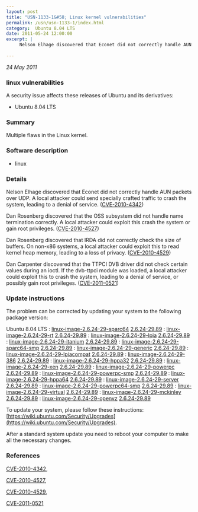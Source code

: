 ```yaml
---
layout: post
title: "USN-1133-1&#58; Linux kernel vulnerabilities"
permalink: /usn/usn-1133-1/index.html
category:  Ubuntu 8.04 LTS
date: 2011-05-24 12:00:00
excerpt: |
     Nelson Elhage discovered that Econet did not correctly handle AUN packets over UDP. A local attacker could send specially crafted traffic to crash the system, leading to a denial of service. ([CVE-2010-4342](http://people.ubuntu.com/~ubuntu-security/cve/CVE-2010-4342))
    
--- 
```

 
 

*24 May 2011*

### linux vulnerabilities

A security issue affects these releases of Ubuntu and its derivatives:

* Ubuntu 8.04 LTS

### Summary

Multiple flaws in the Linux kernel. 

### Software description

* linux 

### Details

 Nelson Elhage discovered that Econet did not correctly handle AUN packets over UDP. A local attacker could send specially crafted traffic to crash the system, leading to a denial of service. ([CVE-2010-4342](http://people.ubuntu.com/~ubuntu-security/cve/CVE-2010-4342))

Dan Rosenberg discovered that the OSS subsystem did not handle name termination correctly. A local attacker could exploit this crash the system or gain root privileges. ([CVE-2010-4527](http://people.ubuntu.com/~ubuntu-security/cve/CVE-2010-4527))

Dan Rosenberg discovered that IRDA did not correctly check the size of buffers. On non-x86 systems, a local attacker could exploit this to read kernel heap memory, leading to a loss of privacy. ([CVE-2010-4529](http://people.ubuntu.com/~ubuntu-security/cve/CVE-2010-4529))

Dan Carpenter discovered that the TTPCI DVB driver did not check certain values during an ioctl. If the dvb-ttpci module was loaded, a local attacker could exploit this to crash the system, leading to a denial of service, or possibly gain root privileges. ([CVE-2011-0521](http://people.ubuntu.com/~ubuntu-security/cve/CVE-2011-0521)) 

### Update instructions

The problem can be corrected by updating your system to the following package version:

Ubuntu 8.04 LTS
 : [linux-image-2.6.24-29-sparc64](https://launchpad.net/ubuntu/+source/linux) <span> [2.6.24-29.89](https://launchpad.net/ubuntu/+source/linux/2.6.24-29.89) </span> 
 : [linux-image-2.6.24-29-rt](https://launchpad.net/ubuntu/+source/linux) <span> [2.6.24-29.89](https://launchpad.net/ubuntu/+source/linux/2.6.24-29.89) </span> 
 : [linux-image-2.6.24-29-lpia](https://launchpad.net/ubuntu/+source/linux) <span> [2.6.24-29.89](https://launchpad.net/ubuntu/+source/linux/2.6.24-29.89) </span> 
 : [linux-image-2.6.24-29-itanium](https://launchpad.net/ubuntu/+source/linux) <span> [2.6.24-29.89](https://launchpad.net/ubuntu/+source/linux/2.6.24-29.89) </span> 
 : [linux-image-2.6.24-29-sparc64-smp](https://launchpad.net/ubuntu/+source/linux) <span> [2.6.24-29.89](https://launchpad.net/ubuntu/+source/linux/2.6.24-29.89) </span> 
 : [linux-image-2.6.24-29-generic](https://launchpad.net/ubuntu/+source/linux) <span> [2.6.24-29.89](https://launchpad.net/ubuntu/+source/linux/2.6.24-29.89) </span> 
 : [linux-image-2.6.24-29-lpiacompat](https://launchpad.net/ubuntu/+source/linux) <span> [2.6.24-29.89](https://launchpad.net/ubuntu/+source/linux/2.6.24-29.89) </span> 
 : [linux-image-2.6.24-29-386](https://launchpad.net/ubuntu/+source/linux) <span> [2.6.24-29.89](https://launchpad.net/ubuntu/+source/linux/2.6.24-29.89) </span> 
 : [linux-image-2.6.24-29-hppa32](https://launchpad.net/ubuntu/+source/linux) <span> [2.6.24-29.89](https://launchpad.net/ubuntu/+source/linux/2.6.24-29.89) </span> 
 : [linux-image-2.6.24-29-xen](https://launchpad.net/ubuntu/+source/linux) <span> [2.6.24-29.89](https://launchpad.net/ubuntu/+source/linux/2.6.24-29.89) </span> 
 : [linux-image-2.6.24-29-powerpc](https://launchpad.net/ubuntu/+source/linux) <span> [2.6.24-29.89](https://launchpad.net/ubuntu/+source/linux/2.6.24-29.89) </span> 
 : [linux-image-2.6.24-29-powerpc-smp](https://launchpad.net/ubuntu/+source/linux) <span> [2.6.24-29.89](https://launchpad.net/ubuntu/+source/linux/2.6.24-29.89) </span> 
 : [linux-image-2.6.24-29-hppa64](https://launchpad.net/ubuntu/+source/linux) <span> [2.6.24-29.89](https://launchpad.net/ubuntu/+source/linux/2.6.24-29.89) </span> 
 : [linux-image-2.6.24-29-server](https://launchpad.net/ubuntu/+source/linux) <span> [2.6.24-29.89](https://launchpad.net/ubuntu/+source/linux/2.6.24-29.89) </span> 
 : [linux-image-2.6.24-29-powerpc64-smp](https://launchpad.net/ubuntu/+source/linux) <span> [2.6.24-29.89](https://launchpad.net/ubuntu/+source/linux/2.6.24-29.89) </span> 
 : [linux-image-2.6.24-29-virtual](https://launchpad.net/ubuntu/+source/linux) <span> [2.6.24-29.89](https://launchpad.net/ubuntu/+source/linux/2.6.24-29.89) </span> 
 : [linux-image-2.6.24-29-mckinley](https://launchpad.net/ubuntu/+source/linux) <span> [2.6.24-29.89](https://launchpad.net/ubuntu/+source/linux/2.6.24-29.89) </span> 
 : [linux-image-2.6.24-29-openvz](https://launchpad.net/ubuntu/+source/linux) <span> [2.6.24-29.89](https://launchpad.net/ubuntu/+source/linux/2.6.24-29.89) </span> 

To update your system, please follow these instructions: [https://wiki.ubuntu.com/Security/Upgrades](https://wiki.ubuntu.com/Security/Upgrades).

After a standard system update you need to reboot your computer to make all the necessary changes. 

### References

 
 [CVE-2010-4342](http://people.ubuntu.com/~ubuntu-security/cve/CVE-2010-4342), 

 [CVE-2010-4527](http://people.ubuntu.com/~ubuntu-security/cve/CVE-2010-4527), 

 [CVE-2010-4529](http://people.ubuntu.com/~ubuntu-security/cve/CVE-2010-4529), 

 [CVE-2011-0521](http://people.ubuntu.com/~ubuntu-security/cve/CVE-2011-0521)
 

